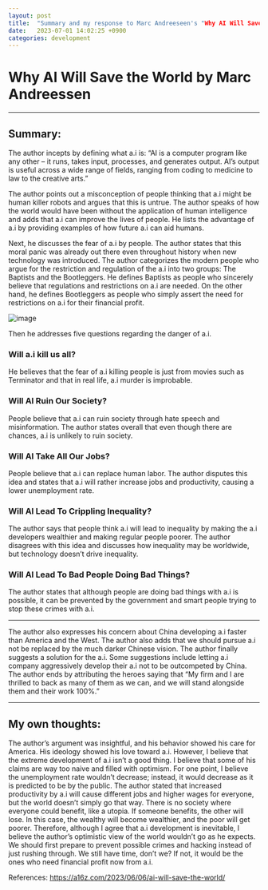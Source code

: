 ```yaml
---
layout: post
title:  "Summary and my response to Marc Andreeseen's "Why AI Will Save the World"
date:   2023-07-01 14:02:25 +0900
categories: development 
---
```


# Why AI Will Save the World by Marc Andreessen

---

## Summary:

The author incepts by defining what a.i is: “AI is a computer program like any other – it runs, takes input, processes, and generates output. AI’s output is useful across a wide range of fields, ranging from coding to medicine to law to the creative arts.” 

The author points out a misconception of people thinking that a.i might be human killer robots and argues that this is untrue. The author speaks of how the world would have been without the application of human intelligence and adds that a.i can improve the lives of people. He lists the advantage of a.i by providing examples of how future a.i can aid humans. 

Next, he discusses the fear of a.i by people. The author states that this moral panic was already out there even throughout history when new technology was introduced. The author categorizes the modern people who argue for the restriction and regulation of the a.i into two groups: The Baptists and the Bootleggers. He defines Baptists as people who sincerely believe that regulations and restrictions on a.i are needed. On the other hand, he defines Bootleggers as people who simply assert the need for restrictions on a.i for their financial profit.

![image](https://news.tukorea.ac.kr/news/photo/202303/152_101_555.jpg)

Then he addresses five questions regarding the danger of a.i. 

### Will a.i kill us all?
He believes that the fear of a.i killing people is just from movies such as Terminator and that in real life, a.i murder is improbable.

### Will AI Ruin Our Society?
People believe that a.i can ruin society through hate speech and misinformation. The author states overall that even though there are chances, a.i is unlikely to ruin society.

### Will AI Take All Our Jobs?
People believe that a.i can replace human labor. The author disputes this idea and states that a.i will rather increase jobs and productivity, causing a lower unemployment rate.

### Will AI Lead To Crippling Inequality?
The author says that people think a.i will lead to inequality by making the a.i developers wealthier and making regular people poorer. The author disagrees with this idea and discusses how inequality may be worldwide, but technology doesn’t drive inequality. 

### Will AI Lead To Bad People Doing Bad Things?
The author states that although people are doing bad things with a.i is possible, it can be prevented by the government and smart people trying to stop these crimes with a.i.

---

The author also expresses his concern about China developing a.i faster than America and the West. The author also adds that we should pursue a.i not be replaced by the much darker Chinese vision. The author finally suggests a solution for the a.i. Some suggestions include letting a.i company aggressively develop their a.i not to be outcompeted by China. The author ends by attributing the heroes saying that “My firm and I are thrilled to back as many of them as we can, and we will stand alongside them and their work 100%.”

---

## My own thoughts: 

The author’s argument was insightful, and his behavior showed his care for America. His ideology showed his love toward a.i. However, I believe that the extreme development of a.i isn’t a good thing. I believe that some of his claims are way too naive and filled with optimism. For one point, I believe the unemployment rate wouldn’t decrease; instead, it would decrease as it is predicted to be by the public. The author stated that increased productivity by a.i will cause different jobs and higher wages for everyone, but the world doesn’t simply go that way. There is no society where everyone could benefit, like a utopia. If someone benefits, the other will lose. In this case, the wealthy will become wealthier, and the poor will get poorer. Therefore, although I agree that a.i development is inevitable, I believe the author’s optimistic view of the world wouldn’t go as he expects. We should first prepare to prevent possible crimes and hacking instead of just rushing through. We still have time, don’t we? If not, it would be the ones who need financial profit now from a.i.

References: https://a16z.com/2023/06/06/ai-will-save-the-world/
